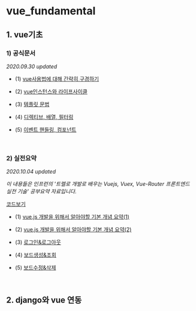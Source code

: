 # vue_fundamental

## 1. vue기초
### 1) 공식문서

*2020.09.30 updated*

- (1) <a href="https://github.com/KumJungMin/vue_fundamental/blob/master/vue/first_vue.md"> vue사용법에 대해 간략히 구경하기 </a>

- (2) <a href="https://github.com/KumJungMin/vue_fundamental/blob/master/vue/vue2.md"> vue인스턴스와 라이프사이클</a>

- (3) <a href="https://github.com/KumJungMin/vue_fundamental/blob/master/vue/vue3.md"> 템플릿 문법</a>

- (4) <a href="https://github.com/KumJungMin/vue_fundamental/blob/master/vue/vue4.md"> 디렉티브, 배열, 필터링</a>

- (5) <a href="https://github.com/KumJungMin/vue_fundamental/blob/master/vue/5/Vue%20js%202%204dac233490c244898f7c903304135cac.md"> 이벤트 핸들링, 컴포넌트</a>

<br/>

### 2) 실전요약

*2020.10.04 updated*

*이 내용들은 인프런의 '트렐로 개발로 배우는 Vuejs, Vuex, Vue-Router 프론트엔드 실전 기술' 공부요약 자료입니다.*

<a href="https://github.com/KumJungMin/lecture-vue-trello">코드보기</a>


- (1) <a href="https://github.com/KumJungMin/vue_fundamental/blob/master/vue/Export-e73342a7-3981-4fb5-b61b-6a34c6f36bbd/Untitled%20de218045fe2141749e667f0f0348e324.md">vue.js 개발을 위해서 알아야할 기본 개념 요약(1)</a>

- (2) <a href="https://github.com/KumJungMin/vue_fundamental/blob/master/vue/1/vue%E1%84%80%E1%85%A2%E1%84%87%E1%85%A1%E1%86%AF%20%E1%84%8B%E1%85%AD%E1%84%8C%E1%85%A5%E1%86%B7%20ba0d1f3465644b0d897551ac047e54c5.md">vue.js 개발을 위해서 알아야할 기본 개념 요약(2)</a>

- (3) <a href="https://github.com/KumJungMin/vue_fundamental/blob/master/vue/2/Untitled%200e2dcafd8b264d9699ebc74e3cd5db57.md">로그인&로그아웃</a>

- (4) <a href="https://github.com/KumJungMin/vue_fundamental/blob/master/vue/7/Untitled%209051bf062bf04055821326ab3558797e.md">보드생성&조회</a>

- (5) <a href="https://github.com/KumJungMin/vue_fundamental/blob/master/vue/Export-7dd99546-ea78-4890-8f40-0b260b24ad37/Untitled%2046dcc2eed0ba460c885c0348804588e3.md">보드수정&삭제</a>

<br/>

## 2. django와 vue 연동
